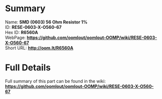
Summary
=================
  
Name: __SMD (0603) 56 Ohm Resistor 1%__    
ID: __RESE-0603-X-O560-67__   
Hex ID: __R6560A__   
WebPage: __https://github.com/oomlout/oomlout-OOMP/wiki/RESE-0603-X-O560-67__   
Short URL: __http://oom.lt/R6560A__   

Full Details
==========================
Full summary of this part can be found in the wiki:   
__https://github.com/oomlout/oomlout-OOMP/wiki/RESE-0603-X-O560-67__    

